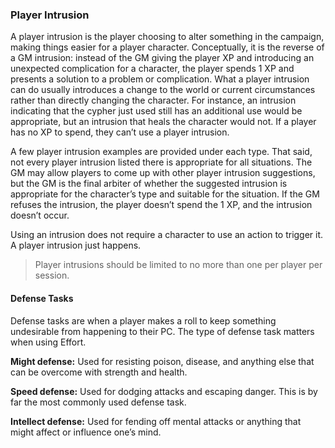 ### Player Intrusion

<!-- P, ID: 030013 -->

A player intrusion is the player choosing to alter something in the campaign, making things easier for a player character. Conceptually, it is the reverse of a GM intrusion: instead of the GM giving the player XP and introducing an unexpected complication for a character, the player spends 1 XP and presents a solution to a problem or complication. What a player intrusion can do usually introduces a change to the world or current circumstances rather than directly changing the character. For instance, an intrusion indicating that the cypher just used still has an additional use would be appropriate, but an intrusion that heals the character would not. If a player has no XP to spend, they can’t use a player intrusion.

<!-- P, ID: 030014 -->

A few player intrusion examples are provided under each type. That said, not every player intrusion listed there is appropriate for all situations. The GM may allow players to come up with other player intrusion suggestions, but the GM is the final arbiter of whether the suggested intrusion is appropriate for the character’s type and suitable for the situation. If the GM refuses the intrusion, the player doesn’t spend the 1 XP, and the intrusion doesn’t occur.

<!-- P, ID: 030015 -->

Using an intrusion does not require a character to use an action to trigger it. A player intrusion just happens.

<!-- H, ID: 030016 -->

> Player intrusions should be limited to no more than one per player per session.

#### Defense Tasks

<!-- P, ID: 030020 -->

Defense tasks are when a player makes a roll to keep something undesirable from happening to their PC. The type of defense task matters when using Effort.

<!-- P, ID: 030021 -->

**Might defense:** Used for resisting poison, disease, and anything else that can be overcome with strength and health.

<!-- P, ID: 030022 -->

**Speed defense:** Used for dodging attacks and escaping danger. This is by far the most commonly used defense task.

<!-- P, ID: 030023 -->

**Intellect defense:** Used for fending off mental attacks or anything that might affect or influence one’s mind.

